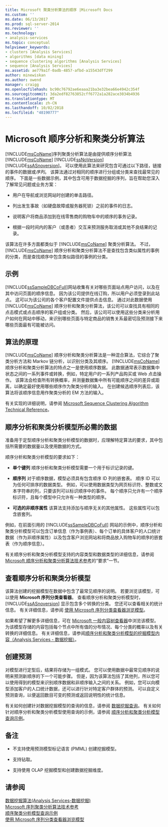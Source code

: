 ```yaml
---
title: Microsoft 聚类分析算法的顺序 |Microsoft Docs
ms.custom: ''
ms.date: 06/13/2017
ms.prod: sql-server-2014
ms.reviewer: ''
ms.technology:
- analysis-services
ms.topic: conceptual
helpviewer_keywords:
- clusters [Analysis Services]
- algorithms [data mining]
- sequence clustering algorithms [Analysis Services]
- sequence [Analysis Services]
ms.assetid: ae779a1f-0adb-4857-afbd-a15543dff299
author: minewiskan
ms.author: owend
manager: craigg
ms.openlocfilehash: bc90c76792ae6eaaa21ba3e32bea66e4942c354f
ms.sourcegitcommit: 3da2edf82763852cff6772a1a282ace3034b4936
ms.translationtype: MT
ms.contentlocale: zh-CN
ms.lasthandoff: 10/02/2018
ms.locfileid: "48190777"
---
```

# <a name="microsoft-sequence-clustering-algorithm"></a>Microsoft 顺序分析和聚类分析算法
  [!INCLUDE[msCoName](../../includes/msconame-md.md)]序列聚类分析算法是由提供顺序分析算法[!INCLUDE[msCoName](../../includes/msconame-md.md)] [!INCLUDE[ssNoVersion](../../includes/ssnoversion-md.md)] [!INCLUDE[ssASnoversion](../../includes/ssasnoversion-md.md)]。 可以使用此算法来研究包含可通过以下路径，链接的事件的数据或*序列*。 该算法通过对相同的顺序进行分组或分类来查找最常见的顺序。 下面是一些数据示例，其中包含可用于数据挖掘的序列，旨在帮助您深入了解常见问题或业务方案：  
  
-   用户在导航或浏览网站时创建的单击路径。  
  
-   列出发生事故（如硬盘故障或服务器死锁）之前的事件的日志。  
  
-   说明客户将商品添加到在线零售商的购物车中的顺序的事务记录。  
  
-   根据一段时间内的客户（或患者）交互来预测服务取消或其他不良结果的记录。  
  
 该算法在许多方面都类似于 [!INCLUDE[msCoName](../../includes/msconame-md.md)] 聚类分析算法。 不过， [!INCLUDE[msCoName](../../includes/msconame-md.md)] 顺序分析和聚类分析算法不是查找包含类似属性的事例的分类，而是查找顺序中包含类似路径的事例的分类。  
  
## <a name="example"></a>示例  
 [!INCLUDE[ssSampleDBCoFull](../../includes/sssampledbcofull-md.md)]网站收集有关对哪些页面站点用户访问，以及在其中访问页面的顺序信息。 因为该公司提供在线订购，所以用户必须登录到此站点。 这可以为该公司的各个客户配置文件提供点击信息。 通过对此数据使用 [!INCLUDE[msCoName](../../includes/msconame-md.md)] 顺序分析和聚类分析算法，该公司可以查找具有相同的点击模式或点击顺序的客户组或分类。 然后，该公司可以使用这些分类来分析用户如何在网站中移动，来识别哪些页面与特定商品的销售关系最密切及预测接下来哪些页面最有可能被访问。  
  
## <a name="how-the-algorithm-works"></a>算法的原理  
 [!INCLUDE[msCoName](../../includes/msconame-md.md)] 顺序分析和聚类分析算法是一种混合算法，它综合了聚类分析方法和 Markov 链分析，以识别分类及其顺序。 [!INCLUDE[msCoName](../../includes/msconame-md.md)] 顺序分析和聚类分析算法的特点之一是使用顺序数据。 此数据通常表示数据集中状态之间的一系列事件或转换，例如，特定用户的一系列产品购买或 Web 点击操作。 该算法会检查所有转换概率，并测量数据集中所有可能顺序之间的差异或距离，以确定最好使用哪些顺序作为聚类分析的输入。 在创建候选顺序列表后，该算法将该顺序信息用作聚类分析的 EM 方法的输入。  
  
 有关实现的详细说明，请参阅 [Microsoft Sequence Clustering Algorithm Technical Reference](microsoft-sequence-clustering-algorithm-technical-reference.md)。  
  
## <a name="data-required-for-sequence-clustering-models"></a>顺序分析和聚类分析模型所必需的数据  
 准备用于定型顺序分析和聚类分析模型的数据时，应理解特定算法的要求，其中包括所需要的数据量以及使用数据的方式。  
  
 顺序分析和聚类分析模型的要求如下：  
  
-   **单个键列** 顺序分析和聚类分析模型需要一个用于标识记录的键。  
  
-   **顺序列** 对于顺序数据，模型必须具有包含顺序 ID 列的嵌套表。 顺序 ID 可以为任何可排序的数据类型。 例如，可以使用数据类型为网页标识符、整数或文本字符串的列，只要该列可以标识顺序中的事件。 每个顺序只允许有一个顺序标识符，且每个模型中只允许有一种类型的顺序。  
  
-   **可选的非顺序属性** 该算法支持添加与顺序无关的其他属性。 这些属性可以包含嵌套列。  
  
 例如，在前面引用的 [!INCLUDE[ssSampleDBCoFull](../../includes/sssampledbcofull-md.md)] 网站的示例中，顺序分析和聚类分析模型可以包含订单信息（作为事例表）、每个订单的具体客户的人口统计数据（作为非顺序属性）以及包含客户浏览网站和将商品放入购物车的顺序的嵌套表（作为顺序信息）。  
  
 有关顺序分析和聚类分析模型支持的内容类型和数据类型的详细信息，请参阅 [Microsoft 顺序分析和聚类分析算法技术参考](microsoft-sequence-clustering-algorithm-technical-reference.md)的“要求”一节。  
  
## <a name="viewing-a-sequence-clustering-model"></a>查看顺序分析和聚类分析模型  
 该算法创建的挖掘模型在数据中包含了最常见顺序的说明。 若要浏览该模型，可以使用 **Microsoft 序列分类查看器**。 查看顺序分析和聚类分析模型时， [!INCLUDE[ssASnoversion](../../includes/ssasnoversion-md.md)] 显示包含多个转换的分类。 您还可以查看相关的统计信息。 有关详细信息，请参阅 [使用 Microsoft 序列分类查看器浏览模型](browse-a-model-using-the-microsoft-sequence-cluster-viewer.md)。  
  
 如果希望了解更多详细信息，可在 [Microsoft 一般内容树查看器](browse-a-model-using-the-microsoft-generic-content-tree-viewer.md)中浏览该模型。 为该模型存储的内容包括每个节点中所有值的分布情况、每个分类的概率以及有关转换的详细信息。 有关详细信息，请参阅[顺序分析和聚类分析模型的挖掘模型内容（Analysis Services - 数据挖掘）](mining-model-content-for-sequence-clustering-models.md)。  
  
## <a name="creating-predictions"></a>创建预测  
 对模型进行定型后，结果将存储为一组模式。 您可以使用数据中最常见顺序的说明来预测新顺序的下一个可能步骤。 但是，因为该算法包括了其他列，所以您可以使用得到的模型来识别顺序数据和非顺序输入之间的关系。 例如，您可以向模型添加客户的人口统计数据，还可以进行针对特定客户群体的预测。 可以自定义预测查询，以便返回数目可变的预测或返回说明性的统计信息。  
  
 有关如何创建针对数据挖掘模型的查询的信息，请参阅 [数据挖掘查询](data-mining-queries.md)。 有关如何针对顺序分析和聚类分析模型使用查询的示例，请参阅 [顺序分析和聚类分析模型查询示例](clustering-model-query-examples.md)。  
  
## <a name="remarks"></a>备注  
  
-   不支持使用预测模型标记语言 (PMML) 创建挖掘模型。  
  
-   支持钻取。  
  
-   支持使用 OLAP 挖掘模型和创建数据挖掘维度。  
  
## <a name="see-also"></a>请参阅  
 [数据挖掘算法&#40;Analysis Services-数据挖掘&#41;](data-mining-algorithms-analysis-services-data-mining.md)   
 [Microsoft 序列聚类分析算法技术参考](microsoft-sequence-clustering-algorithm-technical-reference.md)   
 [顺序聚类分析模型查询示例](clustering-model-query-examples.md)   
 [使用 Microsoft 序列分类查看器浏览模型](browse-a-model-using-the-microsoft-sequence-cluster-viewer.md)  
  
  
